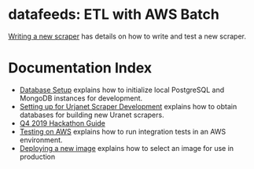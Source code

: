 # datafeeds: ETL with AWS Batch

[Writing a new scraper](docs/scraper_setup.md) has details on how to write and test a new scraper.

# Documentation Index

- [Database Setup](docs/database_setup.md) explains how to initialize local PostgreSQL and MongoDB
    instances for development.
- [Setting up for Urjanet Scraper Development](docs/urjanet_setup.md) explains how to obtain databases for
    building new Uranet scrapers. 
- [Q4 2019 Hackathon Guide](docs/hackathon_steps.md)
- [Testing on AWS](docs/testing_on_aws.md) explains how to run integration tests in an AWS environment.
- [Deploying a new image](docs/deploy.md) explains how to select an image for use in production
